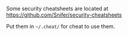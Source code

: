 Some security cheatsheets are located at https://github.com/Snifer/security-cheatsheets

Put them in `~/.cheat/` for cheat to use them.
